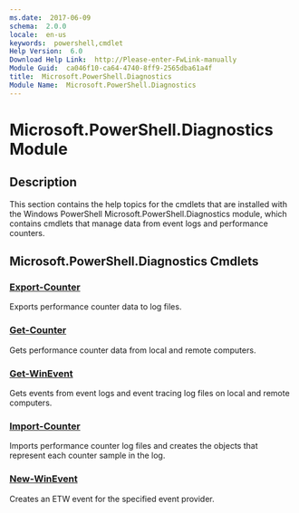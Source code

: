 ```yaml
---
ms.date:  2017-06-09
schema:  2.0.0
locale:  en-us
keywords:  powershell,cmdlet
Help Version:  6.0
Download Help Link:  http://Please-enter-FwLink-manually
Module Guid:  ca046f10-ca64-4740-8ff9-2565dba61a4f
title:  Microsoft.PowerShell.Diagnostics
Module Name:  Microsoft.PowerShell.Diagnostics
---
```


# Microsoft.PowerShell.Diagnostics Module
## Description
This section contains the help topics for the cmdlets that are installed with the Windows PowerShell Microsoft.PowerShell.Diagnostics module, which contains cmdlets that manage data from event logs and performance counters.

## Microsoft.PowerShell.Diagnostics Cmdlets
### [Export-Counter](export-counter.md)
Exports performance counter data to log files.


### [Get-Counter](get-counter.md)
Gets performance counter data from local and remote computers.


### [Get-WinEvent](get-winevent.md)
Gets events from event logs and event tracing log files on local and remote computers.


### [Import-Counter](import-counter.md)
Imports performance counter log files and creates the objects that represent each counter sample in the log.


### [New-WinEvent](new-winevent.md)
Creates an ETW event for the specified event provider.

